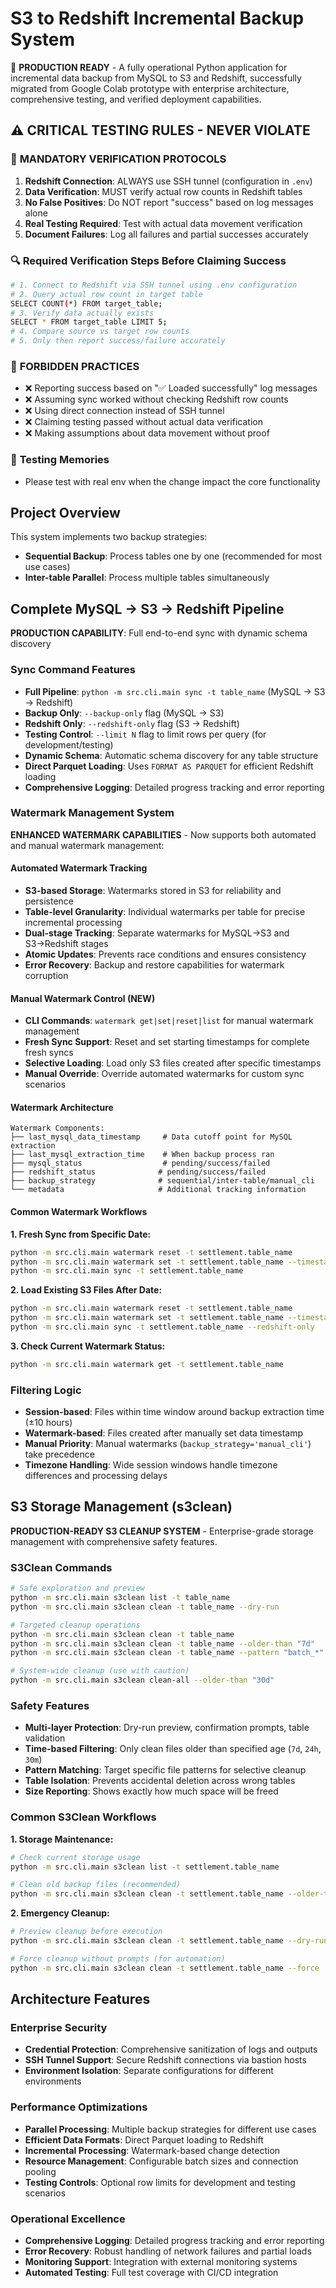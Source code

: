 # S3 to Redshift Incremental Backup System

🎉 **PRODUCTION READY** - A fully operational Python application for incremental data backup from MySQL to S3 and Redshift, successfully migrated from Google Colab prototype with enterprise architecture, comprehensive testing, and verified deployment capabilities.

## ⚠️ **CRITICAL TESTING RULES - NEVER VIOLATE**

### 🚨 **MANDATORY VERIFICATION PROTOCOLS**
1. **Redshift Connection**: ALWAYS use SSH tunnel (configuration in `.env`)
2. **Data Verification**: MUST verify actual row counts in Redshift tables  
3. **No False Positives**: Do NOT report "success" based on log messages alone
4. **Real Testing Required**: Test with actual data movement verification
5. **Document Failures**: Log all failures and partial successes accurately

### 🔍 **Required Verification Steps Before Claiming Success**
```bash
# 1. Connect to Redshift via SSH tunnel using .env configuration
# 2. Query actual row count in target table
SELECT COUNT(*) FROM target_table;
# 3. Verify data actually exists  
SELECT * FROM target_table LIMIT 5;
# 4. Compare source vs target row counts
# 5. Only then report success/failure accurately
```

### 🚫 **FORBIDDEN PRACTICES** 
- ❌ Reporting success based on "✅ Loaded successfully" log messages
- ❌ Assuming sync worked without checking Redshift row counts  
- ❌ Using direct connection instead of SSH tunnel
- ❌ Claiming testing passed without actual data verification
- ❌ Making assumptions about data movement without proof

### 🧪 **Testing Memories**
- Please test with real env when the change impact the core functionality

## Project Overview

This system implements two backup strategies:
- **Sequential Backup**: Process tables one by one (recommended for most use cases)
- **Inter-table Parallel**: Process multiple tables simultaneously

## Complete MySQL → S3 → Redshift Pipeline

**PRODUCTION CAPABILITY**: Full end-to-end sync with dynamic schema discovery

### Sync Command Features
- **Full Pipeline**: `python -m src.cli.main sync -t table_name` (MySQL → S3 → Redshift)
- **Backup Only**: `--backup-only` flag (MySQL → S3)  
- **Redshift Only**: `--redshift-only` flag (S3 → Redshift)
- **Testing Control**: `--limit N` flag to limit rows per query (for development/testing)
- **Dynamic Schema**: Automatic schema discovery for any table structure
- **Direct Parquet Loading**: Uses `FORMAT AS PARQUET` for efficient Redshift loading
- **Comprehensive Logging**: Detailed progress tracking and error reporting

### Watermark Management System

**ENHANCED WATERMARK CAPABILITIES** - Now supports both automated and manual watermark management:

#### Automated Watermark Tracking
- **S3-based Storage**: Watermarks stored in S3 for reliability and persistence
- **Table-level Granularity**: Individual watermarks per table for precise incremental processing
- **Dual-stage Tracking**: Separate watermarks for MySQL→S3 and S3→Redshift stages
- **Atomic Updates**: Prevents race conditions and ensures consistency
- **Error Recovery**: Backup and restore capabilities for watermark corruption

#### Manual Watermark Control (NEW)
- **CLI Commands**: `watermark get|set|reset|list` for manual watermark management
- **Fresh Sync Support**: Reset and set starting timestamps for complete fresh syncs
- **Selective Loading**: Load only S3 files created after specific timestamps
- **Manual Override**: Override automated watermarks for custom sync scenarios

#### Watermark Architecture
```
Watermark Components:
├── last_mysql_data_timestamp     # Data cutoff point for MySQL extraction
├── last_mysql_extraction_time    # When backup process ran
├── mysql_status                  # pending/success/failed
├── redshift_status              # pending/success/failed  
├── backup_strategy              # sequential/inter-table/manual_cli
└── metadata                     # Additional tracking information
```

#### Common Watermark Workflows

**1. Fresh Sync from Specific Date:**
```bash
python -m src.cli.main watermark reset -t settlement.table_name
python -m src.cli.main watermark set -t settlement.table_name --timestamp '2025-08-09 20:00:01'
python -m src.cli.main sync -t settlement.table_name
```

**2. Load Existing S3 Files After Date:**
```bash
python -m src.cli.main watermark reset -t settlement.table_name  
python -m src.cli.main watermark set -t settlement.table_name --timestamp '2025-08-09 20:00:01'
python -m src.cli.main sync -t settlement.table_name --redshift-only
```

**3. Check Current Watermark Status:**
```bash
python -m src.cli.main watermark get -t settlement.table_name
```

### Filtering Logic
- **Session-based**: Files within time window around backup extraction time (±10 hours)
- **Watermark-based**: Files created after manually set data timestamp
- **Manual Priority**: Manual watermarks (`backup_strategy='manual_cli'`) take precedence
- **Timezone Handling**: Wide session windows handle timezone differences and processing delays

## S3 Storage Management (s3clean)

**PRODUCTION-READY S3 CLEANUP SYSTEM** - Enterprise-grade storage management with comprehensive safety features.

### S3Clean Commands
```bash
# Safe exploration and preview
python -m src.cli.main s3clean list -t table_name
python -m src.cli.main s3clean clean -t table_name --dry-run

# Targeted cleanup operations  
python -m src.cli.main s3clean clean -t table_name
python -m src.cli.main s3clean clean -t table_name --older-than "7d"
python -m src.cli.main s3clean clean -t table_name --pattern "batch_*"

# System-wide cleanup (use with caution)
python -m src.cli.main s3clean clean-all --older-than "30d"
```

### Safety Features
- **Multi-layer Protection**: Dry-run preview, confirmation prompts, table validation
- **Time-based Filtering**: Only clean files older than specified age (`7d`, `24h`, `30m`)
- **Pattern Matching**: Target specific file patterns for selective cleanup
- **Table Isolation**: Prevents accidental deletion across wrong tables
- **Size Reporting**: Shows exactly how much space will be freed

### Common S3Clean Workflows

**1. Storage Maintenance:**
```bash
# Check current storage usage
python -m src.cli.main s3clean list -t settlement.table_name

# Clean old backup files (recommended)
python -m src.cli.main s3clean clean -t settlement.table_name --older-than "7d"
```

**2. Emergency Cleanup:**
```bash
# Preview cleanup before execution
python -m src.cli.main s3clean clean -t settlement.table_name --dry-run

# Force cleanup without prompts (for automation)
python -m src.cli.main s3clean clean -t settlement.table_name --force
```

## Architecture Features

### Enterprise Security
- **Credential Protection**: Comprehensive sanitization of logs and outputs
- **SSH Tunnel Support**: Secure Redshift connections via bastion hosts
- **Environment Isolation**: Separate configurations for different environments

### Performance Optimizations
- **Parallel Processing**: Multiple backup strategies for different use cases
- **Efficient Data Formats**: Direct Parquet loading to Redshift
- **Incremental Processing**: Watermark-based change detection
- **Resource Management**: Configurable batch sizes and connection pooling
- **Testing Controls**: Optional row limits for development and testing scenarios

### Operational Excellence
- **Comprehensive Logging**: Detailed progress tracking and error reporting
- **Error Recovery**: Robust handling of network failures and partial loads
- **Monitoring Support**: Integration with external monitoring systems
- **Automated Testing**: Full test coverage with CI/CD integration